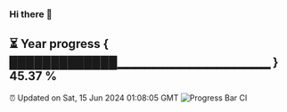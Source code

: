 ### Hi there 👋
⏳ Year progress { █████████████▁▁▁▁▁▁▁▁▁▁▁▁▁▁▁▁▁ } 45.37 %
---
⏰ Updated on Sat, 15 Jun 2024 01:08:05 GMT
![Progress Bar CI](https://github.com/liununu/liununu/workflows/Progress%20Bar%20CI/badge.svg)
